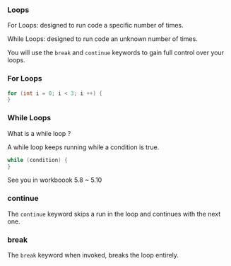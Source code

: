 ### Loops

For Loops: designed to run code a specific number of times.

While Loops: designed to run code an unknown number of times.

You will use the `break` and `continue` keywords to gain full control over your loops.

### For Loops

```java
for (int i = 0; i < 3; i ++) {
}
```

### While Loops

What is a while loop ?

A while loop keeps running while a condition is true.

```java
while (condition) {
}
```

See you in workboook 5.8 ~ 5.10

### continue

The `continue` keyword skips a run in the loop and continues with the next one.

### break

The `break` keyword when invoked, breaks the loop entirely.


